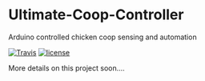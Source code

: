 # Ultimate-Coop-Controller
Arduino controlled chicken coop sensing and automation

[![Travis](https://img.shields.io/travis/jaycollett/Ultimate-Coop-Controller.svg?style=for-the-badge)](https://github.com/jaycollett/Ultimate-Coop-Controller) [![license](https://img.shields.io/github/license/jaycollett/Ultimate-Coop-Controller.svg?style=for-the-badge)](https://github.com/jaycollett/Ultimate-Coop-Controller)

More details on this project soon....
